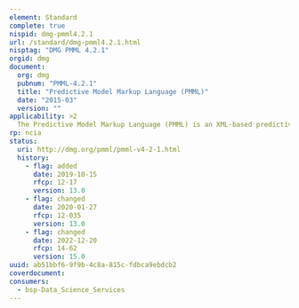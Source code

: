 ```yaml
---
element: Standard
complete: true
nispid: dmg-pmml4.2.1
url: /standard/dmg-pmml4.2.1.html
nisptag: "DMG PMML 4.2.1"
orgid: dmg
document:
  org: dmg
  pubnum: "PMML-4.2.1"
  title: "Predictive Model Markup Language (PMML)"
  date: "2015-03"
  version: ""
applicability: >2
  The Predictive Model Markup Language (PMML) is an XML-based predictive model interchange format. PMML provides a way for analytic applications to describe and exchange predictive models. PMML provides applications a vendor-independent method of defining models so that proprietary issues and incompatibilities are no longer a barrier to the exchange of models between applications. It is widely supported Standard and based on DMG XML Schema. It allows users to develop models within one application, and use different vendors' applications for the using the model.
rp: ncia
status:
  uri: http://dmg.org/pmml/pmml-v4-2-1.html
  history: 
    - flag: added
      date: 2019-10-15
      rfcp: 12-17
      version: 13.0
    - flag: changed
      date: 2020-01-27
      rfcp: 12-035
      version: 13.0
    - flag: changed
      date: 2022-12-20
      rfcp: 14-62
      version: 15.0
uuid: ab51bbf6-9f9b-4c8a-815c-fdbca9ebdcb2
coverdocument:
consumers:
  - bsp-Data_Science_Services
---
```

